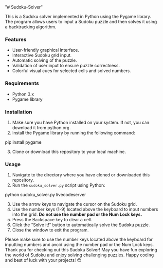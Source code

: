 "# Sudoku-Solver" 

This is a Sudoku solver implemented in Python using the Pygame library. The program allows users to input a Sudoku puzzle and then solves it using a backtracking algorithm.

### Features

- User-friendly graphical interface.
- Interactive Sudoku grid input.
- Automatic solving of the puzzle.
- Validation of user input to ensure puzzle correctness.
- Colorful visual cues for selected cells and solved numbers.

### Requirements

- Python 3.x
- Pygame library

### Installation

1. Make sure you have Python installed on your system. If not, you can download it from python.org.
2. Install the Pygame library by running the following command:

pip install pygame

3. Clone or download this repository to your local machine.

### Usage

1. Navigate to the directory where you have cloned or downloaded this repository.
2. Run the `sudoku_solver.py` script using Python:

python sudoku_solver.py
livecodeserver

3. Use the arrow keys to navigate the cursor on the Sudoku grid.
4. Use the number keys (1-9) located above the keyboard to input numbers into the grid. **Do not use the number pad or the Num Lock keys.**
5. Press the Backspace key to clear a cell.
6. Click the "Solve it!" button to automatically solve the Sudoku puzzle.
7. Close the window to exit the program.

Please make sure to use the number keys located above the keyboard for inputting numbers and avoid using the number pad or the Num Lock keys.
Thank you for checking out this Sudoku Solver! May you have fun exploring the world of Sudoku and enjoy solving challenging puzzles. Happy coding and best of luck with your projects! 😊
